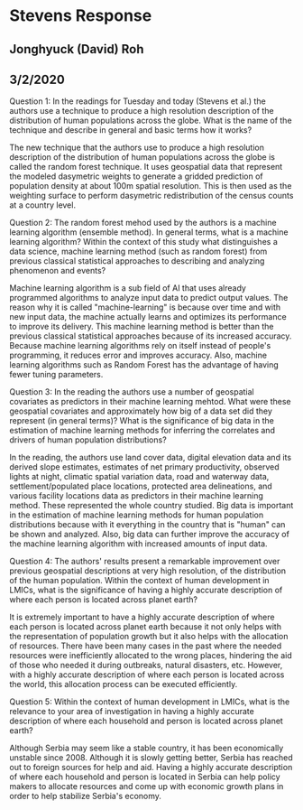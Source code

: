 # Stevens Response 

## Jonghyuck (David) Roh

## 3/2/2020


Question 1: In the readings for Tuesday and today (Stevens et al.) the authors use a technique to produce a high resolution description of the distribution of human populations across the globe. What is the name of the technique and describe in general and basic terms how it works?

The new technique that the authors use to produce a high resolution description of the distribution of human populations across the globe is called the random forest technique. It uses geospatial data that represent the modeled dasymetric weights to generate a gridded prediction of population density at about 100m spatial resolution. This is then used as the weighting surface to perform dasymetric redistribution of the census counts at a country level. 

Question 2: The random forest mehod used by the authors is a machine learning algorithm (ensemble method). In general terms, what is a machine learning algorithm? Within the context of this study what distinguishes a data science, machine learning method (such as random forest) from previous classical statistical approaches to describing and analyzing phenomenon and events? 

Machine learning algorithm is a sub field of AI that uses already programmed algorithms to analyze input data to predict output values. The reason why it is called "machine-learning" is because over time and with new input data, the machine actually learns and optimizes its performance to improve its delivery. This machine learning method is better than the previous classical statistical approaches because of its increased accuracy. Because machine learning algorithms rely on itself instead of people's programming, it reduces error and improves accuracy. Also, machine learning algorithms such as Random Forest has the advantage of having fewer tuning parameters. 

Question 3: In the reading the authors use a number of geospatial covariates as predictors in their machine learning mehtod. What were these geospatial covariates and approximately how big of a data set did they represent (in general terms)? What is the significance of big data in the estimation of machine learning methods for inferring the correlates and drivers of human population distributions?

In the reading, the authors use land cover data, digital elevation data and its derived slope estimates, estimates of net primary productivity, observed lights at night, climatic spatial variation data, road and waterway data, settlement/populated place locations, protected area delineations, and various facility locations data as predictors in their machine learning method. These represented the whole country studied. Big data is important in the estimation of machine learning methods for human population distributions because with it everything in the country that is "human" can be shown and analyzed. Also, big data can further improve the accuracy of the machine learning algorithm with increased amounts of input data.  

Question 4: The authors' results present a remarkable improvement over previous geospatial descriptions at very high resolution, of the distribution of the human population. Within the context of human development in LMICs, what is the significance of having a highly accurate description of where each person is located across planet earth? 

It is extremely important to have a highly accurate description of where each person is located across planet earth because it not only helps with the representation of population growth but it also helps with the allocation of resources. There have been many cases in the past where the needed resources were inefficiently allocated to the wrong places, hindering the aid of those who needed it during outbreaks, natural disasters, etc. However, with a highly accurate description of where each person is located across the world, this allocation process can be executed efficiently. 

Question 5: Within the context of human development in LMICs, what is the relevance to your area of investigation in having a highly accurate description of where each household and person is located across planet earth? 

Although Serbia may seem like a stable country, it has been economically unstable since 2008. Although it is slowly getting better, Serbia has reached out to foreign sources for help and aid. Having a highly accurate description of where each household and person is located in Serbia can help policy makers to allocate resources and come up with economic growth plans in order to help stabilize Serbia's economy. 
